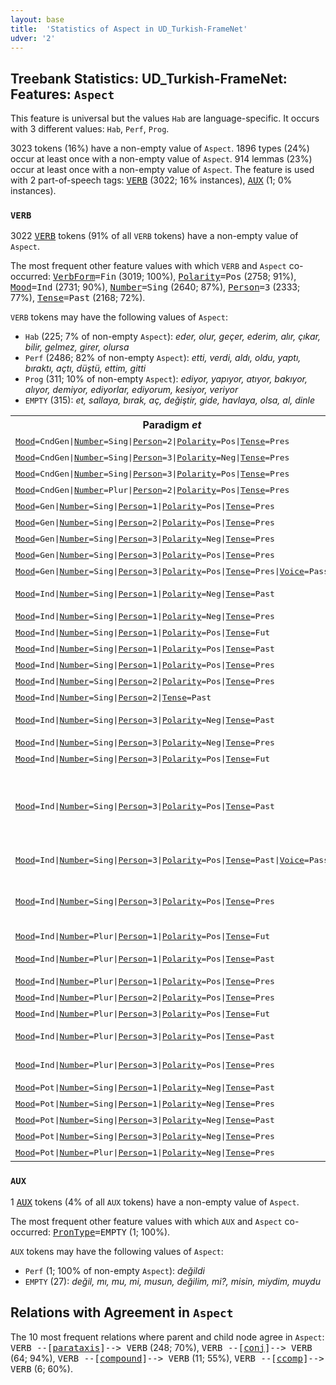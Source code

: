 ```yaml
---
layout: base
title:  'Statistics of Aspect in UD_Turkish-FrameNet'
udver: '2'
---
```


## Treebank Statistics: UD_Turkish-FrameNet: Features: `Aspect`

This feature is universal but the values `Hab` are language-specific.
It occurs with 3 different values: `Hab`, `Perf`, `Prog`.

3023 tokens (16%) have a non-empty value of `Aspect`.
1896 types (24%) occur at least once with a non-empty value of `Aspect`.
914 lemmas (23%) occur at least once with a non-empty value of `Aspect`.
The feature is used with 2 part-of-speech tags: <tt><a href="tr_framenet-pos-VERB.html">VERB</a></tt> (3022; 16% instances), <tt><a href="tr_framenet-pos-AUX.html">AUX</a></tt> (1; 0% instances).

### `VERB`

3022 <tt><a href="tr_framenet-pos-VERB.html">VERB</a></tt> tokens (91% of all `VERB` tokens) have a non-empty value of `Aspect`.

The most frequent other feature values with which `VERB` and `Aspect` co-occurred: <tt><a href="tr_framenet-feat-VerbForm.html">VerbForm</a></tt><tt>=Fin</tt> (3019; 100%), <tt><a href="tr_framenet-feat-Polarity.html">Polarity</a></tt><tt>=Pos</tt> (2758; 91%), <tt><a href="tr_framenet-feat-Mood.html">Mood</a></tt><tt>=Ind</tt> (2731; 90%), <tt><a href="tr_framenet-feat-Number.html">Number</a></tt><tt>=Sing</tt> (2640; 87%), <tt><a href="tr_framenet-feat-Person.html">Person</a></tt><tt>=3</tt> (2333; 77%), <tt><a href="tr_framenet-feat-Tense.html">Tense</a></tt><tt>=Past</tt> (2168; 72%).

`VERB` tokens may have the following values of `Aspect`:

* `Hab` (225; 7% of non-empty `Aspect`): <em>eder, olur, geçer, ederim, alır, çıkar, bilir, gelmez, girer, olursa</em>
* `Perf` (2486; 82% of non-empty `Aspect`): <em>etti, verdi, aldı, oldu, yaptı, bıraktı, açtı, düştü, ettim, gitti</em>
* `Prog` (311; 10% of non-empty `Aspect`): <em>ediyor, yapıyor, atıyor, bakıyor, alıyor, demiyor, ediyorlar, ediyorum, kesiyor, veriyor</em>
* `EMPTY` (315): <em>et, sallaya, bırak, aç, değiştir, gide, havlaya, olsa, al, dinle</em>

<table>
  <tr><th>Paradigm <i>et</i></th><th><tt>Perf</tt></th><th><tt>Prog</tt></th><th><tt>Hab</tt></th></tr>
  <tr><td><tt><tt><a href="tr_framenet-feat-Mood.html">Mood</a></tt><tt>=CndGen</tt>|<tt><a href="tr_framenet-feat-Number.html">Number</a></tt><tt>=Sing</tt>|<tt><a href="tr_framenet-feat-Person.html">Person</a></tt><tt>=2</tt>|<tt><a href="tr_framenet-feat-Polarity.html">Polarity</a></tt><tt>=Pos</tt>|<tt><a href="tr_framenet-feat-Tense.html">Tense</a></tt><tt>=Pres</tt></tt></td><td></td><td></td><td><em>edersen</em></td></tr>
  <tr><td><tt><tt><a href="tr_framenet-feat-Mood.html">Mood</a></tt><tt>=CndGen</tt>|<tt><a href="tr_framenet-feat-Number.html">Number</a></tt><tt>=Sing</tt>|<tt><a href="tr_framenet-feat-Person.html">Person</a></tt><tt>=3</tt>|<tt><a href="tr_framenet-feat-Polarity.html">Polarity</a></tt><tt>=Neg</tt>|<tt><a href="tr_framenet-feat-Tense.html">Tense</a></tt><tt>=Pres</tt></tt></td><td></td><td></td><td><em>etmezse</em></td></tr>
  <tr><td><tt><tt><a href="tr_framenet-feat-Mood.html">Mood</a></tt><tt>=CndGen</tt>|<tt><a href="tr_framenet-feat-Number.html">Number</a></tt><tt>=Sing</tt>|<tt><a href="tr_framenet-feat-Person.html">Person</a></tt><tt>=3</tt>|<tt><a href="tr_framenet-feat-Polarity.html">Polarity</a></tt><tt>=Pos</tt>|<tt><a href="tr_framenet-feat-Tense.html">Tense</a></tt><tt>=Pres</tt></tt></td><td></td><td></td><td><em>ederse</em></td></tr>
  <tr><td><tt><tt><a href="tr_framenet-feat-Mood.html">Mood</a></tt><tt>=CndGen</tt>|<tt><a href="tr_framenet-feat-Number.html">Number</a></tt><tt>=Plur</tt>|<tt><a href="tr_framenet-feat-Person.html">Person</a></tt><tt>=2</tt>|<tt><a href="tr_framenet-feat-Polarity.html">Polarity</a></tt><tt>=Pos</tt>|<tt><a href="tr_framenet-feat-Tense.html">Tense</a></tt><tt>=Pres</tt></tt></td><td></td><td></td><td><em>ederseniz</em></td></tr>
  <tr><td><tt><tt><a href="tr_framenet-feat-Mood.html">Mood</a></tt><tt>=Gen</tt>|<tt><a href="tr_framenet-feat-Number.html">Number</a></tt><tt>=Sing</tt>|<tt><a href="tr_framenet-feat-Person.html">Person</a></tt><tt>=1</tt>|<tt><a href="tr_framenet-feat-Polarity.html">Polarity</a></tt><tt>=Pos</tt>|<tt><a href="tr_framenet-feat-Tense.html">Tense</a></tt><tt>=Pres</tt></tt></td><td></td><td></td><td><em>ederim</em></td></tr>
  <tr><td><tt><tt><a href="tr_framenet-feat-Mood.html">Mood</a></tt><tt>=Gen</tt>|<tt><a href="tr_framenet-feat-Number.html">Number</a></tt><tt>=Sing</tt>|<tt><a href="tr_framenet-feat-Person.html">Person</a></tt><tt>=2</tt>|<tt><a href="tr_framenet-feat-Polarity.html">Polarity</a></tt><tt>=Pos</tt>|<tt><a href="tr_framenet-feat-Tense.html">Tense</a></tt><tt>=Pres</tt></tt></td><td></td><td></td><td><em>edersin</em></td></tr>
  <tr><td><tt><tt><a href="tr_framenet-feat-Mood.html">Mood</a></tt><tt>=Gen</tt>|<tt><a href="tr_framenet-feat-Number.html">Number</a></tt><tt>=Sing</tt>|<tt><a href="tr_framenet-feat-Person.html">Person</a></tt><tt>=3</tt>|<tt><a href="tr_framenet-feat-Polarity.html">Polarity</a></tt><tt>=Neg</tt>|<tt><a href="tr_framenet-feat-Tense.html">Tense</a></tt><tt>=Pres</tt></tt></td><td></td><td></td><td><em>etmez</em></td></tr>
  <tr><td><tt><tt><a href="tr_framenet-feat-Mood.html">Mood</a></tt><tt>=Gen</tt>|<tt><a href="tr_framenet-feat-Number.html">Number</a></tt><tt>=Sing</tt>|<tt><a href="tr_framenet-feat-Person.html">Person</a></tt><tt>=3</tt>|<tt><a href="tr_framenet-feat-Polarity.html">Polarity</a></tt><tt>=Pos</tt>|<tt><a href="tr_framenet-feat-Tense.html">Tense</a></tt><tt>=Pres</tt></tt></td><td></td><td></td><td><em>eder</em></td></tr>
  <tr><td><tt><tt><a href="tr_framenet-feat-Mood.html">Mood</a></tt><tt>=Gen</tt>|<tt><a href="tr_framenet-feat-Number.html">Number</a></tt><tt>=Sing</tt>|<tt><a href="tr_framenet-feat-Person.html">Person</a></tt><tt>=3</tt>|<tt><a href="tr_framenet-feat-Polarity.html">Polarity</a></tt><tt>=Pos</tt>|<tt><a href="tr_framenet-feat-Tense.html">Tense</a></tt><tt>=Pres</tt>|<tt><a href="tr_framenet-feat-Voice.html">Voice</a></tt><tt>=Pass</tt></tt></td><td></td><td></td><td><em>edilir</em></td></tr>
  <tr><td><tt><tt><a href="tr_framenet-feat-Mood.html">Mood</a></tt><tt>=Ind</tt>|<tt><a href="tr_framenet-feat-Number.html">Number</a></tt><tt>=Sing</tt>|<tt><a href="tr_framenet-feat-Person.html">Person</a></tt><tt>=1</tt>|<tt><a href="tr_framenet-feat-Polarity.html">Polarity</a></tt><tt>=Neg</tt>|<tt><a href="tr_framenet-feat-Tense.html">Tense</a></tt><tt>=Past</tt></tt></td><td><em>etmedim, etmezdim</em></td><td></td><td></td></tr>
  <tr><td><tt><tt><a href="tr_framenet-feat-Mood.html">Mood</a></tt><tt>=Ind</tt>|<tt><a href="tr_framenet-feat-Number.html">Number</a></tt><tt>=Sing</tt>|<tt><a href="tr_framenet-feat-Person.html">Person</a></tt><tt>=1</tt>|<tt><a href="tr_framenet-feat-Polarity.html">Polarity</a></tt><tt>=Neg</tt>|<tt><a href="tr_framenet-feat-Tense.html">Tense</a></tt><tt>=Pres</tt></tt></td><td></td><td><em>etmiyorum</em></td><td></td></tr>
  <tr><td><tt><tt><a href="tr_framenet-feat-Mood.html">Mood</a></tt><tt>=Ind</tt>|<tt><a href="tr_framenet-feat-Number.html">Number</a></tt><tt>=Sing</tt>|<tt><a href="tr_framenet-feat-Person.html">Person</a></tt><tt>=1</tt>|<tt><a href="tr_framenet-feat-Polarity.html">Polarity</a></tt><tt>=Pos</tt>|<tt><a href="tr_framenet-feat-Tense.html">Tense</a></tt><tt>=Fut</tt></tt></td><td><em>edeceğim</em></td><td></td><td></td></tr>
  <tr><td><tt><tt><a href="tr_framenet-feat-Mood.html">Mood</a></tt><tt>=Ind</tt>|<tt><a href="tr_framenet-feat-Number.html">Number</a></tt><tt>=Sing</tt>|<tt><a href="tr_framenet-feat-Person.html">Person</a></tt><tt>=1</tt>|<tt><a href="tr_framenet-feat-Polarity.html">Polarity</a></tt><tt>=Pos</tt>|<tt><a href="tr_framenet-feat-Tense.html">Tense</a></tt><tt>=Past</tt></tt></td><td><em>ettim</em></td><td></td><td></td></tr>
  <tr><td><tt><tt><a href="tr_framenet-feat-Mood.html">Mood</a></tt><tt>=Ind</tt>|<tt><a href="tr_framenet-feat-Number.html">Number</a></tt><tt>=Sing</tt>|<tt><a href="tr_framenet-feat-Person.html">Person</a></tt><tt>=1</tt>|<tt><a href="tr_framenet-feat-Polarity.html">Polarity</a></tt><tt>=Pos</tt>|<tt><a href="tr_framenet-feat-Tense.html">Tense</a></tt><tt>=Pres</tt></tt></td><td></td><td><em>ediyorum</em></td><td></td></tr>
  <tr><td><tt><tt><a href="tr_framenet-feat-Mood.html">Mood</a></tt><tt>=Ind</tt>|<tt><a href="tr_framenet-feat-Number.html">Number</a></tt><tt>=Sing</tt>|<tt><a href="tr_framenet-feat-Person.html">Person</a></tt><tt>=2</tt>|<tt><a href="tr_framenet-feat-Polarity.html">Polarity</a></tt><tt>=Pos</tt>|<tt><a href="tr_framenet-feat-Tense.html">Tense</a></tt><tt>=Pres</tt></tt></td><td></td><td><em>ediyorsun</em></td><td></td></tr>
  <tr><td><tt><tt><a href="tr_framenet-feat-Mood.html">Mood</a></tt><tt>=Ind</tt>|<tt><a href="tr_framenet-feat-Number.html">Number</a></tt><tt>=Sing</tt>|<tt><a href="tr_framenet-feat-Person.html">Person</a></tt><tt>=2</tt>|<tt><a href="tr_framenet-feat-Tense.html">Tense</a></tt><tt>=Past</tt></tt></td><td><em>ettin</em></td><td></td><td></td></tr>
  <tr><td><tt><tt><a href="tr_framenet-feat-Mood.html">Mood</a></tt><tt>=Ind</tt>|<tt><a href="tr_framenet-feat-Number.html">Number</a></tt><tt>=Sing</tt>|<tt><a href="tr_framenet-feat-Person.html">Person</a></tt><tt>=3</tt>|<tt><a href="tr_framenet-feat-Polarity.html">Polarity</a></tt><tt>=Neg</tt>|<tt><a href="tr_framenet-feat-Tense.html">Tense</a></tt><tt>=Past</tt></tt></td><td><em>etmedi, etmezdi</em></td><td></td><td></td></tr>
  <tr><td><tt><tt><a href="tr_framenet-feat-Mood.html">Mood</a></tt><tt>=Ind</tt>|<tt><a href="tr_framenet-feat-Number.html">Number</a></tt><tt>=Sing</tt>|<tt><a href="tr_framenet-feat-Person.html">Person</a></tt><tt>=3</tt>|<tt><a href="tr_framenet-feat-Polarity.html">Polarity</a></tt><tt>=Neg</tt>|<tt><a href="tr_framenet-feat-Tense.html">Tense</a></tt><tt>=Pres</tt></tt></td><td></td><td><em>etmiyor</em></td><td></td></tr>
  <tr><td><tt><tt><a href="tr_framenet-feat-Mood.html">Mood</a></tt><tt>=Ind</tt>|<tt><a href="tr_framenet-feat-Number.html">Number</a></tt><tt>=Sing</tt>|<tt><a href="tr_framenet-feat-Person.html">Person</a></tt><tt>=3</tt>|<tt><a href="tr_framenet-feat-Polarity.html">Polarity</a></tt><tt>=Pos</tt>|<tt><a href="tr_framenet-feat-Tense.html">Tense</a></tt><tt>=Fut</tt></tt></td><td><em>edecek</em></td><td></td><td></td></tr>
  <tr><td><tt><tt><a href="tr_framenet-feat-Mood.html">Mood</a></tt><tt>=Ind</tt>|<tt><a href="tr_framenet-feat-Number.html">Number</a></tt><tt>=Sing</tt>|<tt><a href="tr_framenet-feat-Person.html">Person</a></tt><tt>=3</tt>|<tt><a href="tr_framenet-feat-Polarity.html">Polarity</a></tt><tt>=Pos</tt>|<tt><a href="tr_framenet-feat-Tense.html">Tense</a></tt><tt>=Past</tt></tt></td><td><em>etti, ediyordu, etmişti, edecekti, ederdi, etmekteydi</em></td><td></td><td></td></tr>
  <tr><td><tt><tt><a href="tr_framenet-feat-Mood.html">Mood</a></tt><tt>=Ind</tt>|<tt><a href="tr_framenet-feat-Number.html">Number</a></tt><tt>=Sing</tt>|<tt><a href="tr_framenet-feat-Person.html">Person</a></tt><tt>=3</tt>|<tt><a href="tr_framenet-feat-Polarity.html">Polarity</a></tt><tt>=Pos</tt>|<tt><a href="tr_framenet-feat-Tense.html">Tense</a></tt><tt>=Past</tt>|<tt><a href="tr_framenet-feat-Voice.html">Voice</a></tt><tt>=Pass</tt></tt></td><td><em>edildi, edilmişti</em></td><td></td><td></td></tr>
  <tr><td><tt><tt><a href="tr_framenet-feat-Mood.html">Mood</a></tt><tt>=Ind</tt>|<tt><a href="tr_framenet-feat-Number.html">Number</a></tt><tt>=Sing</tt>|<tt><a href="tr_framenet-feat-Person.html">Person</a></tt><tt>=3</tt>|<tt><a href="tr_framenet-feat-Polarity.html">Polarity</a></tt><tt>=Pos</tt>|<tt><a href="tr_framenet-feat-Tense.html">Tense</a></tt><tt>=Pres</tt></tt></td><td><em>etmiş, etmiştir, edermiş, ediyormuş</em></td><td><em>ediyor</em></td><td></td></tr>
  <tr><td><tt><tt><a href="tr_framenet-feat-Mood.html">Mood</a></tt><tt>=Ind</tt>|<tt><a href="tr_framenet-feat-Number.html">Number</a></tt><tt>=Plur</tt>|<tt><a href="tr_framenet-feat-Person.html">Person</a></tt><tt>=1</tt>|<tt><a href="tr_framenet-feat-Polarity.html">Polarity</a></tt><tt>=Pos</tt>|<tt><a href="tr_framenet-feat-Tense.html">Tense</a></tt><tt>=Fut</tt></tt></td><td><em>edeceğiz</em></td><td></td><td></td></tr>
  <tr><td><tt><tt><a href="tr_framenet-feat-Mood.html">Mood</a></tt><tt>=Ind</tt>|<tt><a href="tr_framenet-feat-Number.html">Number</a></tt><tt>=Plur</tt>|<tt><a href="tr_framenet-feat-Person.html">Person</a></tt><tt>=1</tt>|<tt><a href="tr_framenet-feat-Polarity.html">Polarity</a></tt><tt>=Pos</tt>|<tt><a href="tr_framenet-feat-Tense.html">Tense</a></tt><tt>=Past</tt></tt></td><td><em>ettik, etmiştik</em></td><td></td><td></td></tr>
  <tr><td><tt><tt><a href="tr_framenet-feat-Mood.html">Mood</a></tt><tt>=Ind</tt>|<tt><a href="tr_framenet-feat-Number.html">Number</a></tt><tt>=Plur</tt>|<tt><a href="tr_framenet-feat-Person.html">Person</a></tt><tt>=1</tt>|<tt><a href="tr_framenet-feat-Polarity.html">Polarity</a></tt><tt>=Pos</tt>|<tt><a href="tr_framenet-feat-Tense.html">Tense</a></tt><tt>=Pres</tt></tt></td><td><em>etmişiz</em></td><td><em>ediyoruz</em></td><td></td></tr>
  <tr><td><tt><tt><a href="tr_framenet-feat-Mood.html">Mood</a></tt><tt>=Ind</tt>|<tt><a href="tr_framenet-feat-Number.html">Number</a></tt><tt>=Plur</tt>|<tt><a href="tr_framenet-feat-Person.html">Person</a></tt><tt>=2</tt>|<tt><a href="tr_framenet-feat-Polarity.html">Polarity</a></tt><tt>=Pos</tt>|<tt><a href="tr_framenet-feat-Tense.html">Tense</a></tt><tt>=Pres</tt></tt></td><td></td><td><em>ediyorsunuz</em></td><td></td></tr>
  <tr><td><tt><tt><a href="tr_framenet-feat-Mood.html">Mood</a></tt><tt>=Ind</tt>|<tt><a href="tr_framenet-feat-Number.html">Number</a></tt><tt>=Plur</tt>|<tt><a href="tr_framenet-feat-Person.html">Person</a></tt><tt>=3</tt>|<tt><a href="tr_framenet-feat-Polarity.html">Polarity</a></tt><tt>=Pos</tt>|<tt><a href="tr_framenet-feat-Tense.html">Tense</a></tt><tt>=Fut</tt></tt></td><td><em>edecekler</em></td><td></td><td></td></tr>
  <tr><td><tt><tt><a href="tr_framenet-feat-Mood.html">Mood</a></tt><tt>=Ind</tt>|<tt><a href="tr_framenet-feat-Number.html">Number</a></tt><tt>=Plur</tt>|<tt><a href="tr_framenet-feat-Person.html">Person</a></tt><tt>=3</tt>|<tt><a href="tr_framenet-feat-Polarity.html">Polarity</a></tt><tt>=Pos</tt>|<tt><a href="tr_framenet-feat-Tense.html">Tense</a></tt><tt>=Past</tt></tt></td><td><em>ettiler, ediyorlardı</em></td><td></td><td></td></tr>
  <tr><td><tt><tt><a href="tr_framenet-feat-Mood.html">Mood</a></tt><tt>=Ind</tt>|<tt><a href="tr_framenet-feat-Number.html">Number</a></tt><tt>=Plur</tt>|<tt><a href="tr_framenet-feat-Person.html">Person</a></tt><tt>=3</tt>|<tt><a href="tr_framenet-feat-Polarity.html">Polarity</a></tt><tt>=Pos</tt>|<tt><a href="tr_framenet-feat-Tense.html">Tense</a></tt><tt>=Pres</tt></tt></td><td><em>ediyorlarmış, etmişler</em></td><td><em>ediyorlar</em></td><td></td></tr>
  <tr><td><tt><tt><a href="tr_framenet-feat-Mood.html">Mood</a></tt><tt>=Pot</tt>|<tt><a href="tr_framenet-feat-Number.html">Number</a></tt><tt>=Sing</tt>|<tt><a href="tr_framenet-feat-Person.html">Person</a></tt><tt>=1</tt>|<tt><a href="tr_framenet-feat-Polarity.html">Polarity</a></tt><tt>=Neg</tt>|<tt><a href="tr_framenet-feat-Tense.html">Tense</a></tt><tt>=Past</tt></tt></td><td><em>edemedim</em></td><td></td><td></td></tr>
  <tr><td><tt><tt><a href="tr_framenet-feat-Mood.html">Mood</a></tt><tt>=Pot</tt>|<tt><a href="tr_framenet-feat-Number.html">Number</a></tt><tt>=Sing</tt>|<tt><a href="tr_framenet-feat-Person.html">Person</a></tt><tt>=1</tt>|<tt><a href="tr_framenet-feat-Polarity.html">Polarity</a></tt><tt>=Neg</tt>|<tt><a href="tr_framenet-feat-Tense.html">Tense</a></tt><tt>=Pres</tt></tt></td><td></td><td><em>edemiyorum</em></td><td></td></tr>
  <tr><td><tt><tt><a href="tr_framenet-feat-Mood.html">Mood</a></tt><tt>=Pot</tt>|<tt><a href="tr_framenet-feat-Number.html">Number</a></tt><tt>=Sing</tt>|<tt><a href="tr_framenet-feat-Person.html">Person</a></tt><tt>=3</tt>|<tt><a href="tr_framenet-feat-Polarity.html">Polarity</a></tt><tt>=Neg</tt>|<tt><a href="tr_framenet-feat-Tense.html">Tense</a></tt><tt>=Past</tt></tt></td><td><em>edemedi</em></td><td></td><td></td></tr>
  <tr><td><tt><tt><a href="tr_framenet-feat-Mood.html">Mood</a></tt><tt>=Pot</tt>|<tt><a href="tr_framenet-feat-Number.html">Number</a></tt><tt>=Sing</tt>|<tt><a href="tr_framenet-feat-Person.html">Person</a></tt><tt>=3</tt>|<tt><a href="tr_framenet-feat-Polarity.html">Polarity</a></tt><tt>=Neg</tt>|<tt><a href="tr_framenet-feat-Tense.html">Tense</a></tt><tt>=Pres</tt></tt></td><td><em>edememiş</em></td><td><em>edemiyor</em></td><td></td></tr>
  <tr><td><tt><tt><a href="tr_framenet-feat-Mood.html">Mood</a></tt><tt>=Pot</tt>|<tt><a href="tr_framenet-feat-Number.html">Number</a></tt><tt>=Plur</tt>|<tt><a href="tr_framenet-feat-Person.html">Person</a></tt><tt>=1</tt>|<tt><a href="tr_framenet-feat-Polarity.html">Polarity</a></tt><tt>=Neg</tt>|<tt><a href="tr_framenet-feat-Tense.html">Tense</a></tt><tt>=Pres</tt></tt></td><td></td><td><em>edemiyoruz</em></td><td></td></tr>
</table>

### `AUX`

1 <tt><a href="tr_framenet-pos-AUX.html">AUX</a></tt> tokens (4% of all `AUX` tokens) have a non-empty value of `Aspect`.

The most frequent other feature values with which `AUX` and `Aspect` co-occurred: <tt><a href="tr_framenet-feat-PronType.html">PronType</a></tt><tt>=EMPTY</tt> (1; 100%).

`AUX` tokens may have the following values of `Aspect`:

* `Perf` (1; 100% of non-empty `Aspect`): <em>değildi</em>
* `EMPTY` (27): <em>değil, mı, mu, mi, musun, değilim, mi?, misin, miydim, muydu</em>

## Relations with Agreement in `Aspect`

The 10 most frequent relations where parent and child node agree in `Aspect`:
<tt>VERB --[<tt><a href="tr_framenet-dep-parataxis.html">parataxis</a></tt>]--> VERB</tt> (248; 70%),
<tt>VERB --[<tt><a href="tr_framenet-dep-conj.html">conj</a></tt>]--> VERB</tt> (64; 94%),
<tt>VERB --[<tt><a href="tr_framenet-dep-compound.html">compound</a></tt>]--> VERB</tt> (11; 55%),
<tt>VERB --[<tt><a href="tr_framenet-dep-ccomp.html">ccomp</a></tt>]--> VERB</tt> (6; 60%).

